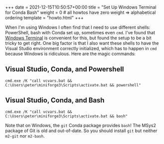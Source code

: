 +++
date = 2021-12-15T10:50:57+00:00
title = "Set Up Windows Terminal for Conda Bash"
weight = 0 # all howtos have zero weight => alphabetical ordering
template = "howto.html"
+++

When I'm using Windows I often find that I need to use different shells: PowerShell, bash with Conda
set up, sometimes even `cmd`. I've found that [Windows Terminal][wt] is convenient for this, but
found the setup to be a bit tricky to get right. One big factor is that I also want these shells to
have the Visual Studio environment correctly initialized, which has to happen in `cmd` because
Windows is ridiculous. Here are the magic commands:

[wt]: https://github.com/microsoft/terminal

## Visual Studio, Conda, and Powershell

```
cmd.exe /K "call vcvars.bat && C:\Users\peter\miniforge3\Scripts\activate.bat && powershell"
```

## Visual Studio, Conda, and Bash

```
cmd.exe /K "call vcvars.bat && C:\Users\peter\miniforge3\Scripts\activate.bat && bash"
```

Note that on Windows, the `git` Conda package provides `bash`! The MSys2 package of Git is old and
out-of-date. So you should install `git` but neither `m2-git` nor `m2-bash`.
